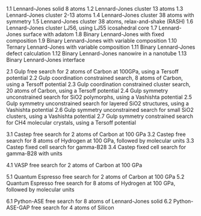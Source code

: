 1.1	Lennard-Jones solid 8 atoms
1.2	Lennard-Jones cluster 13 atoms
1.3	Lennard-Jones cluster 2-13 atoms
1.4	Lennard-Jones cluster 38 atoms with symmetry
1.5	Lennard-Jones cluster 38 atoms, relax-and-shake (RASH)
1.6	Lennard-Jones cluster LJ56, using LJ55 icosahedral core
1.7     Lennard-Jones surface with adatom
1.8	Binary Lennard-Jones with fixed composition
1.9     Binary Lennard-Jones with variable composition
1.10    Ternary Lennard-Jones with variable composition
1.11	Binary Lennard-Jones defect calculation
1.12    Binary Lennard-Jones nanowire in a nanotube
1.13    Binary Lennard-Jones interface

2.1     Gulp free search for 2 atoms of Carbon at 100GPa, using a Tersoff potential
2.2     Gulp coordination constrained search, 8 atoms of Carbon, using a Tersoff potential
2.3     Gulp coordination constrained cluster search, 20 atoms of Carbon, using a Tersoff potential
2.4     Gulp symmetry unconstrained search for SiO2 polymorphs, using a Vashishta potential
2.5	Gulp symmetry unconstrained search for layered SiO2 structures, using a Vashishta potential
2.6	Gulp symmetry unconstrained search for small SiO2 clusters, using a Vashishta potential
2.7     Gulp symmetry constrained search for CH4 molecular crystals, using a Tersoff potential

3.1     Castep free search for 2 atoms of Carbon at 100 GPa
3.2     Castep free search for 8 atoms of Hydrogen at 100 GPa, followed by molecular units
3.3	Castep fixed cell search for gamma-B28
3.4     Castep fixed cell search for gamma-B28 with units

4.1	VASP free search for 2 atoms of Carbon at 100 GPa

5.1     Quantum Espresso free search for 2 atoms of Carbon at 100 GPa
5.2     Quantum Espresso free search for 8 atoms of Hydrogen at 100 GPa, followed by molecular units

6.1     Python-ASE free search for 8 atoms of Lennard-Jones solid
6.2     Python-ASE-GAP free search for 4 atoms of Silicon
